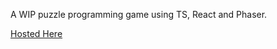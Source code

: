 A WIP puzzle programming game using TS, React and Phaser.

[Hosted Here](https://master.di3vuw3rzk8dh.amplifyapp.com/)
